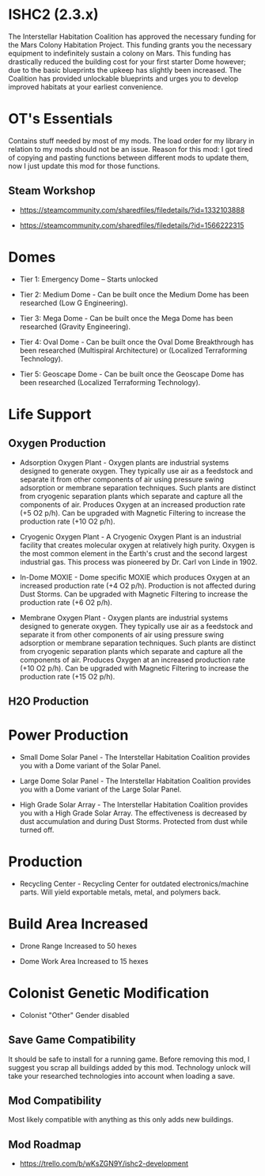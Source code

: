 # ISHC2 (2.3.x)

The Interstellar Habitation Coalition has approved the necessary funding for the Mars Colony Habitation Project. This funding grants you the necessary equipment to indefinitely sustain a colony on Mars. This funding has drastically reduced the building cost for your first starter Dome however; due to the basic blueprints the upkeep has slightly been increased. The Coalition has provided unlockable blueprints and urges you to develop improved habitats at your earliest convenience.

# OT's Essentials

Contains stuff needed by most of my mods.
The load order for my library in relation to my mods should not be an issue.
Reason for this mod: I got tired of copying and pasting functions between different mods to update them, now I just update this mod for those functions.

## Steam Workshop

- https://steamcommunity.com/sharedfiles/filedetails/?id=1332103888

- https://steamcommunity.com/sharedfiles/filedetails/?id=1566222315

# Domes 

- Tier 1: Emergency Dome – Starts unlocked

- Tier 2: Medium Dome - Can be built once the Medium Dome has been researched (Low G Engineering).

- Tier 3: Mega Dome - Can be built once the Mega Dome has been researched (Gravity Engineering).

- Tier 4: Oval Dome - Can be built once the Oval Dome Breakthrough has been researched (Multispiral Architecture) or (Localized Terraforming Technology).

- Tier 5: Geoscape Dome - Can be built once the Geoscape Dome has been researched (Localized Terraforming Technology).

# Life Support

## Oxygen Production

- Adsorption Oxygen Plant - Oxygen plants are industrial systems designed to generate oxygen. They typically use air as a feedstock and separate it from other components of air using pressure swing adsorption or membrane separation techniques. Such plants are distinct from cryogenic separation plants which separate and capture all the components of air. Produces Oxygen at an increased production rate (+5 O2 p/h). Can be upgraded with Magnetic Filtering to increase the production rate (+10 O2 p/h).

- Cryogenic Oxygen Plant - A Cryogenic Oxygen Plant is an industrial facility that creates molecular oxygen at relatively high purity.  Oxygen is the most common element in the Earth's crust and the second largest industrial gas. This process was pioneered by Dr. Carl von Linde in 1902.

- In-Dome MOXIE - Dome specific MOXIE which produces Oxygen at an increased production rate (+4 O2 p/h). Production is not affected during Dust Storms. Can be upgraded with Magnetic Filtering to increase the production rate (+6 O2 p/h).

- Membrane Oxygen Plant - Oxygen plants are industrial systems designed to generate oxygen. They typically use air as a feedstock and separate it from other components of air using pressure swing adsorption or membrane separation techniques. Such plants are distinct from cryogenic separation plants which separate and capture all the components of air. Produces Oxygen at an increased production rate (+10 O2 p/h). Can be upgraded with Magnetic Filtering to increase the production rate (+15 O2 p/h).

## H2O Production

# Power Production

- Small Dome Solar Panel - The Interstellar Habitation Coalition provides you with a Dome variant of the Solar Panel.

- Large Dome Solar Panel - The Interstellar Habitation Coalition provides you with a Dome variant of the Large Solar Panel.

- High Grade Solar Array - The Interstellar Habitation Coalition provides you with a High Grade Solar Array. The effectiveness is decreased by dust accumulation and during Dust Storms. Protected from dust while turned off.

# Production

- Recycling Center - Recycling Center for outdated electronics/machine parts. Will yield exportable metals, metal, and polymers back.

# Build Area Increased

- Drone Range Increased to 50 hexes

- Dome Work Area Increased to 15 hexes

# Colonist Genetic Modification

- Colonist "Other" Gender disabled

## Save Game Compatibility 
It should be safe to install for a running game. Before removing this mod, I suggest you scrap all buildings added by this mod.
Technology unlock will take your researched technologies into account when loading a save.

## Mod Compatibility 
Most likely compatible with anything as this only adds new buildings.

## Mod Roadmap 
- https://trello.com/b/wKsZGN9Y/ishc2-development
